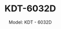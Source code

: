 ---
templateKey: product-item
description: 'Model: KDT - 6032D

  Drawer through feed drilling machine

  with hooper feeder

  Double piece in one cycle'
image: /img/kdt-6032d.jpg
parameters:
- description: []
  image: /img/kdt-6032d_param_1.jpg
  title: ''
- description: []
  image: /img/kdt-6032d_param_2.jpg
  title: ''
- description: []
  image: /img/kdt-6032d_param_3.jpg
  title: ''
- description: []
  image: /img/kdt-6032d_param_4.jpg
  title: ''
- description: []
  image: /img/kdt-6032d_param_5.jpg
  title: ''
- description: []
  image: /img/kdt-6032d_param_6.jpg
  title: ''
- description: []
  image: /img/kdt-6032d_param_7.jpg
  title: ''
- description: []
  image: /img/kdt-6032d_param_8.jpg
  title: ''
subtitle: 'Model: KDT - 6032D'
title: KDT-6032D
---